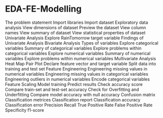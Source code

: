 # EDA-FE-Modelling
The problem statement
Import libraries
Import dataset
Exploratory data analysis
      View dimensions of dataset
      Preview the dataset
      View column names
      View summary of dataset
      View statistical properties of dataset
Univariate Analysis
      Explore RainTomorrow target variable
      Findings of Univariate Analysis
Bivariate Analysis
      Types of variables
      Explore categorical variables
      Summary of categorical variables
      Explore problems within categorical variables
      Explore numerical variables
      Summary of numerical variables
      Explore problems within numerical variables
Multivariate Analysis
      Heat Map
      Pair Plot
Declare feature vector and target variable
Split data into training and test set
Feature Engineering
      Engineering missing values in numerical variables
      Engineering missing values in categorical variables
      Engineering outliers in numerical variables
      Encode categorical variables
Feature Scaling
Model training
Predict results
Check accuracy score
      Compare train-set and test-set accuracy
      Check for Overfitting and Underfitting
      Compare model accuracy with null accuracy
Confusion matrix
Classification metrices
      Classification report
      Classification accuracy
      Classification error
      Precision
      Recall
      True Positive Rate
      False Positive Rate
      Specificity
      f1-score
